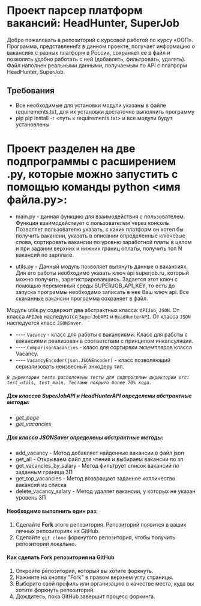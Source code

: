 # **Проект парсер платформ вакансий: HeadHunter, SuperJob**


Добро пожаловать в репозиторий с курсовой работой по курсу «ООП». 
Программа, представленнfz в данном проекте, получает информацию о вакансиях с разных платформ в России, 
сохраняет ее в файл и позволять удобно работать с ней (добавлять, фильтровать, удалять).
Файл наполнен реальными данными, получаемым по API с платформ HeadHunter, SuperJob.


## Требования
- Все необходимые для установки модули указаны в файле requirements.txt, для их установки достаточно выполнить программу 
- pip pip install -r <путь к requirements.txt> и все модули будут установлены

# Проект разделен на две подпрограммы с расширением .py, которые можно запустить с помощью команды python <имя файла.py>:

- main.py - данная функцию для взаимодействия с пользователем. Функция взаимодействует с пользователем через консоль.
Позволяет пользователю указать, с каких платформ он хотел бы получить вакансии, указать в описании определенные ключевые слова,
сортировать вакансии по уровню заработной платы в целом и при задании верхних и нижних границ оплаты, 
получить топ N вакансий по зарплате.

- utils.py - Данный модуль позволяет вытянуть данные о вакансиях. Для его работы необходимо указать ключ api superjob.ru, 
который можно получить, зарегистрировавшись.
Задается этот ключ с помощью переменный среды SUPERJOB_API_KEY, то есть до запуска программы необходимо записать в нее Ваш ключ api.
Все скачанные вакансии программа сохраняет в файл.

Модуль utils.py содержит два абстрактных класса: `APIJob`, `JSON`. От класса `APIJob` наследуются `SuperJobAPI` и `HeadHunterAPI`. От класса `JSON` 
наследуется класс `JSONSaver`. 

- ---- `Vacancy` - класс для работы с вакансиями. Класс для работы с вакансиями реализован в соответствии с принципом инкапсуляции.
- ---- `ComparisonVacancies` - класс для сортирвки экземпляров класса Vacancy. 
- ---- `VacancyEncoder(json.JSONEncoder)` - класс позволяющий сериализовать неизвесный энкодеру тип.

_`В директории tests расположены тесты для подпрограмм директории src: test_utils, test_main. Тестами покрыто более 70% кода.`_

##### Для классов SuperJobAPI и HeadHunterAPI определены абстрактные методы:

+ _get_page_
+ _get_vacancies_

##### Для класса JSONSaver определены абстрактные методы:

+ add_vacancy - Метод добавляет найденные вакансии в файл json
+ get_all - Открываем файл для чтения и выбираем вакансии по зп
+ get_vacancies_by_salary - Метод фильтрует список вакансий по заданным граница ЗП
+ get_top_vacancies - Метод возвращает заданное колличество вакансий из списка
+ delete_vacancy_salary - Метод удаляет вакансии, у которых не указан уровень ЗП


#### Необходимо выполнить один раз:

1. Сделайте __Fork__ этого репозитория. Репозиторий появится в ваших личных репозиториях на GitHub.
2. Сделайте `git clone` форкнутого репозитория, чтобы получить репозиторий локально.


#### Как сделать Fork репозитория на GitHub

1. Откройте репозиторий, который вы хотите форкнуть.
2. Нажмите на кнопку "Fork" в правом верхнем углу страницы.
3. Выберите свой профиль или организацию в качестве места, куда вы хотите форкнуть репозиторий.
4. Дождитесь, пока GitHub завершит процесс форкинга.



